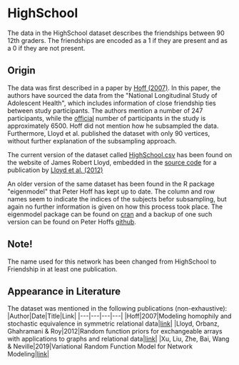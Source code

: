 # HighSchool
The data in the HighSchool dataset describes the friendships between 90 12th graders. The friendships are encoded as a 1 if they are present and as a 0 if they are not present.

## Origin
The data was first described in a paper by [Hoff (2007)](https://proceedings.neurips.cc/paper/2007/hash/766ebcd59621e305170616ba3d3dac32-Abstract.html). In this paper, the authors have sourced the data from the "National Longitudinal Study of Adolescent Health", which includes information of close friendship ties between study participants. The authors mention a number of 247 participants, while the [official](https://doi.org/10.15139/S3/11900) number of participants in the study is approximately 6500. Hoff did not mention how he subsampled the data. Furthermore, Lloyd et al. published the dataset with only 90 vertices, without further explanation of the subsampling approach.

The current version of the dataset called [HighSchool.csv](./HighSchool.csv) has been found on the website of James Robert Lloyd, embedded in the [source code](https://jamesrobertlloyd.com/assets/BasicRFM.tar.gz) for a publication by [Lloyd et al. (2012)](https://proceedings.neurips.cc/paper/2012/hash/df6c9756b2334cc5008c115486124bfe-Abstract.html)

An older version of the same dataset has been found in the R package "eigenmodel" that Peter Hoff has kept up to date. The column and row names seem to indicate the indices of the subjects befor subsampling, but again no further information is given on how this process took place. The eigenmodel package can be found on [cran](https://cran.r-project.org/web/packages/eigenmodel/index.html) and a backup of one such version can be found on Peter Hoffs [github](https://github.com/pdhoff/eigenmodel/blob/master/data/YX_Friend.rda). 

## Note!
The name used for this network has been changed from HighSchool to Friendship in at least one publication.
## Appearance in Literature
The dataset was mentioned in the following publications (non-exhaustive):
|Author|Date|Title|Link|
|---|---|---|---|
|Hoff|2007|Modeling homophily and stochastic equivalence in symmetric relational data|[link](https://proceedings.neurips.cc/paper/2007/hash/766ebcd59621e305170616ba3d3dac32-Abstract.html)|
|Lloyd, Orbanz, Ghahramani & Roy|2012|Random function priors for exchangeable arrays with applications to graphs and relational data|[link](https://proceedings.neurips.cc/paper/2012/hash/df6c9756b2334cc5008c115486124bfe-Abstract.html)|
|Xu, Liu, Zhe, Bai, Wang & Neville|2019|Variational Random Function Model for Network Modeling|[link](https://doi.org/10.1109/TNNLS.2018.2837667)|
